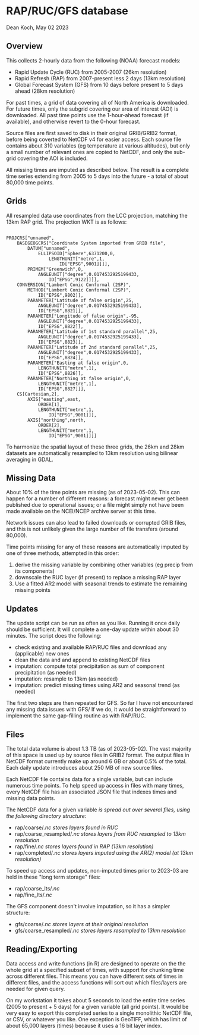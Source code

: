 # RAP/RUC/GFS database
Dean Koch, May 02 2023

## Overview

This collects 2-hourly data from the following (NOAA) forecast models: 

* Rapid Update Cycle (RUC) from 2005-2007 (26km resolution)
* Rapid Refresh (RAP) from 2007-present less 2 days (13km resolution)
* Global Forecast System (GFS) from 10 days before present to 5 days ahead (28km resolution)

For past times, a grid of data covering all of North America is downloaded. For future times, only the subgrid covering our area of interest (AOI) is downloaded. All past time points use the 1-hour-ahead forecast (if available), and otherwise revert to the 0-hour forecast.

Source files are first saved to disk in their original GRIB/GRIB2 format, before being coverted to NetCDF v4 for easier access. Each source file contains about 310 variables (eg temperature at various altitudes), but only a small number of relevant ones are copied to NetCDF, and only the sub-grid covering the AOI is included. 

All missing times are imputed as described below. The result is a complete time series extending from 2005 to 5 days into the future - a total of about 80,000 time points.

## Grids

All resampled data use coordinates from the LCC projection, matching the 13km RAP grid. The projection WKT is as follows:

~~~~~~~~~~~~~~~~~~~~~~~~~~~~~~~~~~~~~~~~~~~~

PROJCRS["unnamed",
    BASEGEOGCRS["Coordinate System imported from GRIB file",
        DATUM["unnamed",
            ELLIPSOID["Sphere",6371200,0,
                LENGTHUNIT["metre",1,
                    ID["EPSG",9001]]]],
        PRIMEM["Greenwich",0,
            ANGLEUNIT["degree",0.0174532925199433,
                ID["EPSG",9122]]]],
    CONVERSION["Lambert Conic Conformal (2SP)",
        METHOD["Lambert Conic Conformal (2SP)",
            ID["EPSG",9802]],
        PARAMETER["Latitude of false origin",25,
            ANGLEUNIT["degree",0.0174532925199433],
            ID["EPSG",8821]],
        PARAMETER["Longitude of false origin",-95,
            ANGLEUNIT["degree",0.0174532925199433],
            ID["EPSG",8822]],
        PARAMETER["Latitude of 1st standard parallel",25,
            ANGLEUNIT["degree",0.0174532925199433],
            ID["EPSG",8823]],
        PARAMETER["Latitude of 2nd standard parallel",25,
            ANGLEUNIT["degree",0.0174532925199433],
            ID["EPSG",8824]],
        PARAMETER["Easting at false origin",0,
            LENGTHUNIT["metre",1],
            ID["EPSG",8826]],
        PARAMETER["Northing at false origin",0,
            LENGTHUNIT["metre",1],
            ID["EPSG",8827]]],
    CS[Cartesian,2],
        AXIS["easting",east,
            ORDER[1],
            LENGTHUNIT["metre",1,
                ID["EPSG",9001]]],
        AXIS["northing",north,
            ORDER[2],
            LENGTHUNIT["metre",1,
                ID["EPSG",9001]]]]

~~~~~~~~~~~~~~~~~~~~~~~~~~~~~~~~~~~~~~~~~~~~

To harmonize the spatial layout of these three grids, the 26km and 28km datasets are automatically resampled to 13km resolution using bilinear averaging in GDAL.


## Missing Data

About 10% of the time points are missing (as of 2023-05-02). This can happen for a number of different reasons: a forecast might never get been published due to operational issues; or a file might simply not have been made available on the NCEI/NCEP archive server at this time.

Network issues can also lead to failed downloads or corrupted GRIB files, and this is not unlikely given the large number of file transfers (around 80,000).

Time points missing for any of these reasons are automatically imputed by one of three methods, attempted in this order:

1. derive the missing variable by combining other variables (eg precip from its components)
2. downscale the RUC layer (if present) to replace a missing RAP layer
3. Use a fitted AR2 model with seasonal trends to estimate the remaining missing points


## Updates

The update script can be run as often as you like. Running it once daily should be sufficient. It will complete a one-day update within about 30 minutes. The script does the following:

* check existing and available RAP/RUC files and download any (applicable) new ones
* clean the data and and append to existing NetCDF files
* imputation: compute total precipitation as sum of component precipitation (as needed)
* imputation: resample to 13km (as needed)
* imputation: predict missing times using AR2 and seasonal trend (as needed)

The first two steps are then repeated for GFS. So far I have not encountered any missing data issues with GFS/ If we do, it would be straightforward to implement the same gap-filling routine as with RAP/RUC.


## Files

The total data volume is about 1.3 TB (as of 2023-05-02). The vast majority of this space is used up by source files in GRIB2 format. The output files in NetCDF format currently make up around 6 GB or about 0.5% of the total. Each daily update introduces about 250 MB of new source files.

Each NetCDF file contains data for a single variable, but can include numerous time points. To help speed up access in files with many times, every NetCDF file has an associated JSON file that indexes times and missing data points. 

The NetCDF data for a given variable <var> is spread out over several files, using the following directory structure:

* rap/coarse/<var>.nc stores layers found in RUC
* rap/coarse_resampled/<var>.nc stores layers from RUC resampled to 13km resolution
* rap/fine/<var>.nc stores layers found in RAP (13km resolution)
* rap/completed/<var>.nc stores layers imputed using the AR(2) model (at 13km resolution)

To speed up access and updates, non-imputed times prior to 2023-03 are held in these "long term storage" files:

* rap/coarse_lts/<var>.nc
* rap/fine_lts/<var>.nc

The GFS component doesn't involve imputation, so it has a simpler structure:

* gfs/coarse/<var>.nc stores layers at their original resolution
* gfs/coarse_resampled/<var>.nc stores layers resampled to 13km resolution


## Reading/Exporting

Data access and write functions (in R) are designed to operate on the the whole grid at a specified subset of times, with support for chunking time across different files. This means you can have different sets of times in different files, and the access functions will sort out which files/layers are needed for given query.

On my workstation it takes about 5 seconds to load the entire time series (2005 to present + 5 days) for a given variable (all grid points). It would be very easy to export this completed series to a single monolithic NetCDF file, or CSV, or whatever you like. One exception is GeoTIFF, which has limit of about 65,000 layers (times) because it uses a 16 bit layer index. 
